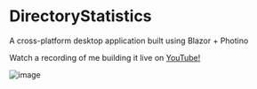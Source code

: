 # DirectoryStatistics

A cross-platform desktop application built using Blazor + Photino

Watch a recording of me building it live on [YouTube!](https://www.youtube.com/watch?v=PVRNOoO_iXA)

![image](https://github.com/user-attachments/assets/ee5a24dc-f6fb-44c2-9f8a-43dd36d01002)
